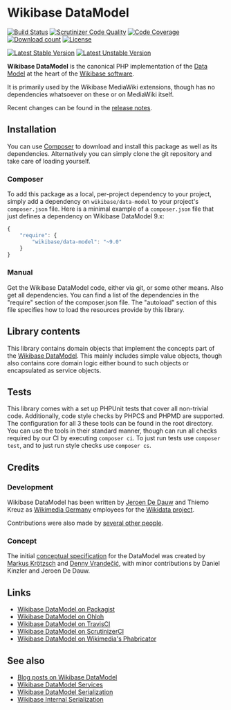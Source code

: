 # Wikibase DataModel

[![Build Status](https://secure.travis-ci.org/wmde/WikibaseDataModel.png?branch=master)](http://travis-ci.org/wmde/WikibaseDataModel)
[![Scrutinizer Code Quality](https://scrutinizer-ci.com/g/wmde/WikibaseDataModel/badges/quality-score.png?b=master)](https://scrutinizer-ci.com/g/wmde/WikibaseDataModel/?branch=master)
[![Code Coverage](https://scrutinizer-ci.com/g/wmde/WikibaseDataModel/badges/coverage.png?b=master)](https://scrutinizer-ci.com/g/wmde/WikibaseDataModel/?branch=master)
[![Download count](https://poser.pugx.org/wikibase/data-model/d/total.png)](https://packagist.org/packages/wikibase/data-model)
[![License](https://poser.pugx.org/wikibase/data-model/license.svg)](https://packagist.org/packages/wikibase/data-model)

[![Latest Stable Version](https://poser.pugx.org/wikibase/data-model/version.png)](https://packagist.org/packages/wikibase/data-model)
[![Latest Unstable Version](https://poser.pugx.org/wikibase/data-model/v/unstable.svg)](//packagist.org/packages/wikibase/data-model)

**Wikibase DataModel** is the canonical PHP implementation of the
[Data Model](https://www.mediawiki.org/wiki/Wikibase/DataModel)
at the heart of the [Wikibase software](http://wikiba.se/).

It is primarily used by the Wikibase MediaWiki extensions, though
has no dependencies whatsoever on these or on MediaWiki itself.

Recent changes can be found in the [release notes](RELEASE-NOTES.md).

## Installation

You can use [Composer](http://getcomposer.org/) to download and install
this package as well as its dependencies. Alternatively you can simply clone
the git repository and take care of loading yourself.

### Composer

To add this package as a local, per-project dependency to your project, simply add a
dependency on `wikibase/data-model` to your project's `composer.json` file.
Here is a minimal example of a `composer.json` file that just defines a dependency on
Wikibase DataModel 9.x:

```js
{
    "require": {
        "wikibase/data-model": "~9.0"
    }
}
```

### Manual

Get the Wikibase DataModel code, either via git, or some other means. Also get all dependencies.
You can find a list of the dependencies in the "require" section of the composer.json file.
The "autoload" section of this file specifies how to load the resources provide by this library.

## Library contents

This library contains domain objects that implement the concepts part of the
[Wikibase DataModel](https://www.mediawiki.org/wiki/Wikibase/DataModel).
This mainly includes simple value objects, though also contains core domain
logic either bound to such objects or encapsulated as service objects.

## Tests

This library comes with a set up PHPUnit tests that cover all non-trivial code. Additionally, code
style checks by PHPCS and PHPMD are supported. The configuration for all 3 these tools can be found
in the root directory. You can use the tools in their standard manner, though can run all checks
required by our CI by executing `composer ci`. To just run tests use `composer test`, and to just
run style checks use `composer cs`.

## Credits

### Development

Wikibase DataModel has been written by [Jeroen De Dauw](https://www.EntropyWins.wtf)
and Thiemo Kreuz as [Wikimedia Germany](https://wikimedia.de) employees for the [Wikidata project](https://wikidata.org/).

Contributions were also made by [several other people](https://www.ohloh.net/p/wikibasedatamodel/contributors?sort=commits).

### Concept

The initial [conceptual specification](https://www.mediawiki.org/wiki/Wikibase/DataModel)
for the DataModel was created by [Markus Krötzsch](http://korrekt.org/)
and [Denny Vrandečić](http://simia.net/wiki/Denny), with minor contributions by
Daniel Kinzler and Jeroen De Dauw.

## Links

* [Wikibase DataModel on Packagist](https://packagist.org/packages/wikibase/data-model)
* [Wikibase DataModel on Ohloh](https://www.ohloh.net/p/wikibasedatamodel/)
* [Wikibase DataModel on TravisCI](https://travis-ci.org/wmde/WikibaseDataModel)
* [Wikibase DataModel on ScrutinizerCI](https://scrutinizer-ci.com/g/wmde/WikibaseDataModel)
* [Wikibase DataModel on Wikimedia's Phabricator](https://phabricator.wikimedia.org/project/view/920/)
 
## See also

* [Blog posts on Wikibase DataModel](http://www.bn2vs.com/blog/tag/wikibase-datamodel/)
* [Wikibase DataModel Services](https://github.com/wmde/WikibaseDataModelServices)
* [Wikibase DataModel Serialization](https://github.com/wmde/WikibaseDataModelSerialization)
* [Wikibase Internal Serialization](https://github.com/wmde/WikibaseInternalSerialization)
